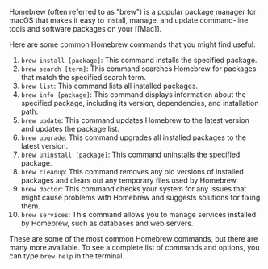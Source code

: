 Homebrew (often referred to as "brew") is a popular package manager for macOS that makes it easy to install, manage, and update command-line tools and software packages on your [[Mac]].

Here are some common Homebrew commands that you might find useful:

1.  `brew install [package]`: This command installs the specified package.
2.  `brew search [term]`: This command searches Homebrew for packages that match the specified search term.
3.  `brew list`: This command lists all installed packages.
4.  `brew info [package]`: This command displays information about the specified package, including its version, dependencies, and installation path.
5.  `brew update`: This command updates Homebrew to the latest version and updates the package list.
6.  `brew upgrade`: This command upgrades all installed packages to the latest version.
7.  `brew uninstall [package]`: This command uninstalls the specified package.
8.  `brew cleanup`: This command removes any old versions of installed packages and clears out any temporary files used by Homebrew.
9.  `brew doctor`: This command checks your system for any issues that might cause problems with Homebrew and suggests solutions for fixing them.
10.  `brew services`: This command allows you to manage services installed by Homebrew, such as databases and web servers.

These are some of the most common Homebrew commands, but there are many more available. To see a complete list of commands and options, you can type `brew help` in the terminal.